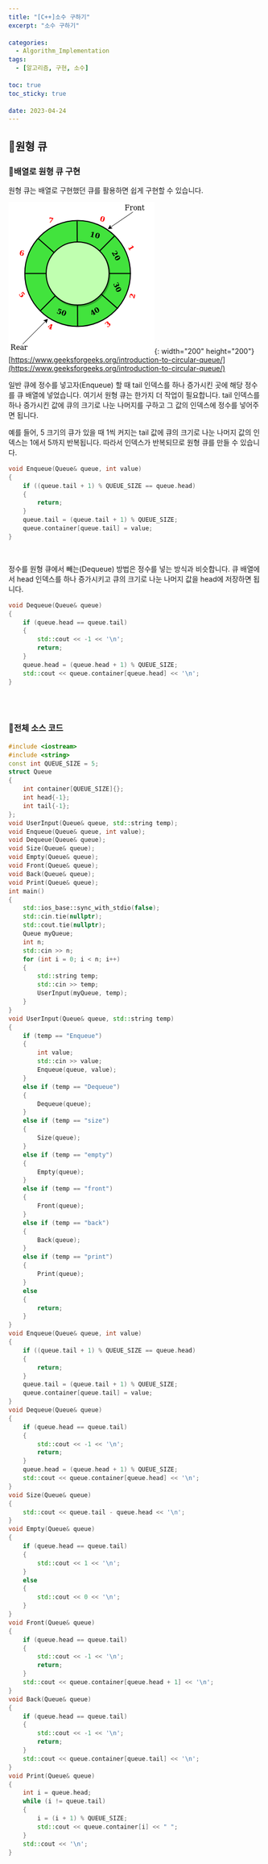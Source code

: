 ```yaml
---
title: "[C++]소수 구하기"
excerpt: "소수 구하기"

categories:
  - Algorithm_Implementation
tags:
  - [알고리즘, 구현, 소수]

toc: true
toc_sticky: true

date: 2023-04-24
---
```


## 🤔원형 큐
### 🔑배열로 원형 큐 구현
원형 큐는 배열로 구현했던 큐를 활용하면 쉽게 구현할 수 있습니다.

![CircularQueue](/assets/images/Implementation/CircularQueue.png){: width="200" height="200"}
<br>
[https://www.geeksforgeeks.org/introduction-to-circular-queue/](https://www.geeksforgeeks.org/introduction-to-circular-queue/)

일반 큐에 정수를 넣고자(Enqueue) 할 때 tail 인덱스를 하나 증가시킨 곳에 해당 정수를 큐 배열에 넣었습니다. 여기서 원형 큐는 한가지 더 작업이 필요합니다. tail 인덱스를 하나 증가시킨 값에 큐의 크기로 나눈 나머지를 구하고 그 값의 인덱스에 정수를 넣어주면 됩니다.

예를 들어, 5 크기의 큐가 있을 때 1씩 커지는 tail 값에 큐의 크기로 나눈 나머지 값의 인덱스는 1에서 5까지 반복됩니다. 따라서 인덱스가 반복되므로 원형 큐를 만들 수 있습니다.

```cpp
void Enqueue(Queue& queue, int value)
{
    if ((queue.tail + 1) % QUEUE_SIZE == queue.head)
    {
        return;
    }
    queue.tail = (queue.tail + 1) % QUEUE_SIZE;
    queue.container[queue.tail] = value;
}
```

<br>

정수를 원형 큐에서 빼는(Dequeue) 방법은 정수를 넣는 방식과 비슷합니다. 큐 배열에서 head 인덱스를 하나 증가시키고 큐의 크기로 나눈 나머지 값을 head에 저장하면 됩니다.

```cpp
void Dequeue(Queue& queue)
{
    if (queue.head == queue.tail)
    {
        std::cout << -1 << '\n';
        return;
    }
    queue.head = (queue.head + 1) % QUEUE_SIZE;
    std::cout << queue.container[queue.head] << '\n';
}
```

<br><br>

### 🔑전체 소스 코드
```cpp
#include <iostream>
#include <string>
const int QUEUE_SIZE = 5;
struct Queue
{
    int container[QUEUE_SIZE]{};
    int head{-1};
    int tail{-1};
};
void UserInput(Queue& queue, std::string temp);
void Enqueue(Queue& queue, int value);
void Dequeue(Queue& queue);
void Size(Queue& queue);
void Empty(Queue& queue);
void Front(Queue& queue);
void Back(Queue& queue);
void Print(Queue& queue);
int main()
{
    std::ios_base::sync_with_stdio(false);
    std::cin.tie(nullptr);
    std::cout.tie(nullptr);
    Queue myQueue;
    int n;
    std::cin >> n;
    for (int i = 0; i < n; i++)
    {
        std::string temp;
        std::cin >> temp;
        UserInput(myQueue, temp);
    }
}
void UserInput(Queue& queue, std::string temp)
{
    if (temp == "Enqueue")
    {
        int value;
        std::cin >> value;
        Enqueue(queue, value);
    }
    else if (temp == "Dequeue")
    {
        Dequeue(queue);
    }
    else if (temp == "size")
    {
        Size(queue);
    }
    else if (temp == "empty")
    {
        Empty(queue);
    }
    else if (temp == "front")
    {
        Front(queue);
    }
    else if (temp == "back")
    {
        Back(queue);
    }
    else if (temp == "print")
    {
        Print(queue);
    }
    else
    {
        return;
    }
}
void Enqueue(Queue& queue, int value)
{
    if ((queue.tail + 1) % QUEUE_SIZE == queue.head)
    {
        return;
    }
    queue.tail = (queue.tail + 1) % QUEUE_SIZE;
    queue.container[queue.tail] = value;
}
void Dequeue(Queue& queue)
{
    if (queue.head == queue.tail)
    {
        std::cout << -1 << '\n';
        return;
    }
    queue.head = (queue.head + 1) % QUEUE_SIZE;
    std::cout << queue.container[queue.head] << '\n';
}
void Size(Queue& queue)
{
    std::cout << queue.tail - queue.head << '\n';
}
void Empty(Queue& queue)
{
    if (queue.head == queue.tail)
    {
        std::cout << 1 << '\n';
    }
    else
    {
        std::cout << 0 << '\n';
    }
}
void Front(Queue& queue)
{
    if (queue.head == queue.tail)
    {
        std::cout << -1 << '\n';
        return;
    }
    std::cout << queue.container[queue.head + 1] << '\n';
}
void Back(Queue& queue)
{
    if (queue.head == queue.tail)
    {
        std::cout << -1 << '\n';
        return;
    }
    std::cout << queue.container[queue.tail] << '\n';
}
void Print(Queue& queue)
{
    int i = queue.head;
    while (i != queue.tail)
    {
        i = (i + 1) % QUEUE_SIZE;
        std::cout << queue.container[i] << " ";
    }
    std::cout << '\n';
}
```

<br><br>